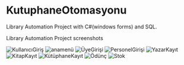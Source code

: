 # KutuphaneOtomasyonu
 Library Automation Project with C#(windows forms) and SQL.

 Library Automation Project screenshots


![KullanıcıGiriş](https://user-images.githubusercontent.com/80748350/113229101-f2260c80-929e-11eb-996b-f796d7a2b753.jpg)
![anamenü](https://user-images.githubusercontent.com/80748350/113229096-f0f4df80-929e-11eb-97a2-676a9a100f8d.JPG)
![ÜyeGirişi](https://user-images.githubusercontent.com/80748350/113229112-f4886680-929e-11eb-9b42-d508f537176e.jpg)
![PersonelGirişi](https://user-images.githubusercontent.com/80748350/113229108-f3efd000-929e-11eb-9855-d97f17f9fc13.jpg)
![YazarKayıt](https://user-images.githubusercontent.com/80748350/113229114-f520fd00-929e-11eb-9efb-d6691eefb1c2.jpg)
![KitapKayıt](https://user-images.githubusercontent.com/80748350/113229099-f18d7600-929e-11eb-878c-42e7bb132b3e.jpg)
![KütüphaneKayıt](https://user-images.githubusercontent.com/80748350/113229104-f2bea300-929e-11eb-9af5-35fda365828b.jpg)
![Ödünç](https://user-images.githubusercontent.com/80748350/113229107-f3573980-929e-11eb-9704-6f4f934c9743.jpg)
![Stok](https://user-images.githubusercontent.com/80748350/113229110-f3efd000-929e-11eb-8f65-44a3b222df7c.jpg)
